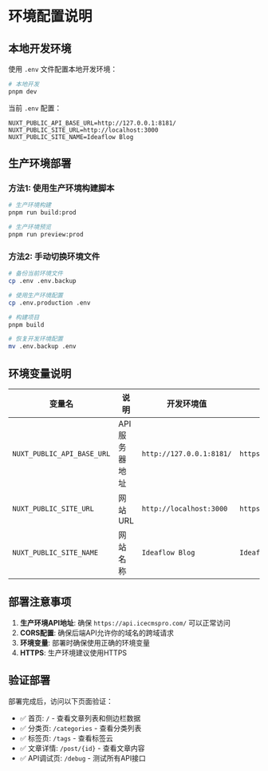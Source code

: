# 环境配置说明

## 本地开发环境

使用 `.env` 文件配置本地开发环境：

```bash
# 本地开发
pnpm dev
```

当前 `.env` 配置：
```env
NUXT_PUBLIC_API_BASE_URL=http://127.0.0.1:8181/
NUXT_PUBLIC_SITE_URL=http://localhost:3000
NUXT_PUBLIC_SITE_NAME=Ideaflow Blog
```

## 生产环境部署

### 方法1: 使用生产环境构建脚本

```bash
# 生产环境构建
pnpm run build:prod

# 生产环境预览
pnpm run preview:prod
```

### 方法2: 手动切换环境文件

```bash
# 备份当前环境文件
cp .env .env.backup

# 使用生产环境配置
cp .env.production .env

# 构建项目
pnpm build

# 恢复开发环境配置
mv .env.backup .env
```

## 环境变量说明

| 变量名 | 说明 | 开发环境值 | 生产环境值 |
|-------|------|-----------|----------|
| `NUXT_PUBLIC_API_BASE_URL` | API服务器地址 | `http://127.0.0.1:8181/` | `https://api.icecmspro.com/` |
| `NUXT_PUBLIC_SITE_URL` | 网站URL | `http://localhost:3000` | `https://your-domain.com` |
| `NUXT_PUBLIC_SITE_NAME` | 网站名称 | `Ideaflow Blog` | `Ideaflow Blog` |

## 部署注意事项

1. **生产环境API地址**: 确保 `https://api.icecmspro.com/` 可以正常访问
2. **CORS配置**: 确保后端API允许你的域名的跨域请求
3. **环境变量**: 部署时确保使用正确的环境变量
4. **HTTPS**: 生产环境建议使用HTTPS

## 验证部署

部署完成后，访问以下页面验证：

- ✅ 首页: `/` - 查看文章列表和侧边栏数据
- ✅ 分类页: `/categories` - 查看分类列表
- ✅ 标签页: `/tags` - 查看标签云
- ✅ 文章详情: `/post/{id}` - 查看文章内容
- ✅ API调试页: `/debug` - 测试所有API接口